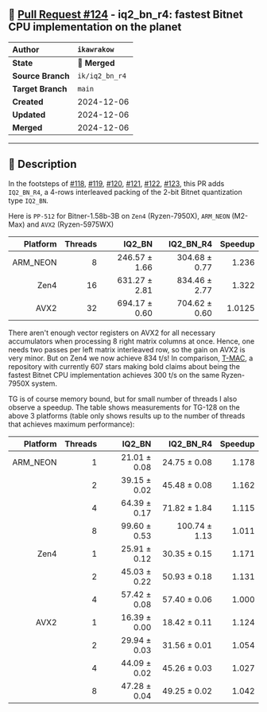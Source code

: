 ## 🔀 [Pull Request #124](https://github.com/ikawrakow/ik_llama.cpp/pull/124) - iq2_bn_r4: fastest Bitnet CPU implementation on the planet

| **Author** | `ikawrakow` |
| :--- | :--- |
| **State** | 🔀 **Merged** |
| **Source Branch** | `ik/iq2_bn_r4` |
| **Target Branch** | `main` |
| **Created** | 2024-12-06 |
| **Updated** | 2024-12-06 |
| **Merged** | 2024-12-06 |

---

## 📄 Description

In the footsteps of [#118](https://github.com/ikawrakow/ik_llama.cpp/issues/118), [#119](https://github.com/ikawrakow/ik_llama.cpp/issues/119), [#120](https://github.com/ikawrakow/ik_llama.cpp/issues/120), [#121](https://github.com/ikawrakow/ik_llama.cpp/issues/121), [#122](https://github.com/ikawrakow/ik_llama.cpp/issues/122), [#123](https://github.com/ikawrakow/ik_llama.cpp/issues/123), this PR adds `IQ2_BN_R4`, a 4-rows interleaved packing of the 2-bit Bitnet quantization type `IQ2_BN`.

Here is `PP-512` for Bitner-1.58b-3B on `Zen4` (Ryzen-7950X), `ARM_NEON` (M2-Max) and `AVX2` (Ryzen-5975WX)

| Platform |  Threads | IQ2_BN | IQ2_BN_R4 | Speedup |
| ---: | ---: | ---: | ---: | ---: |
| ARM_NEON |  8 |  246.57 ± 1.66 | 304.68 ± 0.77  | 1.236 |
| Zen4            | 16 | 631.27 ± 2.81  | 834.46 ± 2.77  | 1.322 |
| AVX2           | 32 | 694.17 ± 0.60  | 704.62 ± 0.60 | 1.0125 |

There aren't enough vector registers on AVX2 for all necessary accumulators when processing 8 right matrix columns at once. Hence, one needs two passes per left matrix interleaved row, so the gain on AVX2 is very minor. But on Zen4 we now achieve 834 t/s! In comparison, [T-MAC](https://github.com/microsoft/T-MAC), a repository with currently 607 stars making bold claims about being the fastest Bitnet CPU implementation achieves 300 t/s on the same Ryzen-7950X system. 

TG is of course memory bound, but for small number of threads I also observe a speedup. The table shows measurements for TG-128 on the above 3 platforms (table only shows results up to the number of threads that achieves maximum performance):

| Platform |  Threads | IQ2_BN | IQ2_BN_R4 | Speedup |
| ---: | ---: | ---: | ---: | ---: |
| ARM_NEON | 1 | 21.01 ± 0.08 | 24.75 ± 0.08 | 1.178 |
|                      | 2 | 39.15 ± 0.02 | 45.48 ± 0.08 | 1.162 |
|                      | 4 | 64.39 ± 0.17 | 71.82 ± 1.84 | 1.115 |
|                      | 8 |  99.60  ± 0.53 | 100.74 ± 1.13 | 1.011 |
| Zen4            | 1 | 25.91 ± 0.12 | 30.35 ± 0.15 | 1.171 |
|                      | 2 | 45.03 ± 0.22 | 50.93 ± 0.18 | 1.131 |
|                      | 4 | 57.42 ± 0.08 | 57.40 ± 0.06 | 1.000 |
| AVX2            | 1 | 16.39 ± 0.00 | 18.42 ± 0.11 | 1.124 |
|                      | 2 | 29.94 ± 0.03 | 31.56 ± 0.01 | 1.054 |
|                      | 4 | 44.09 ± 0.02 | 45.26 ± 0.03 | 1.027 |
|                      | 8 | 47.28 ± 0.04  | 49.25 ± 0.02 | 1.042 |